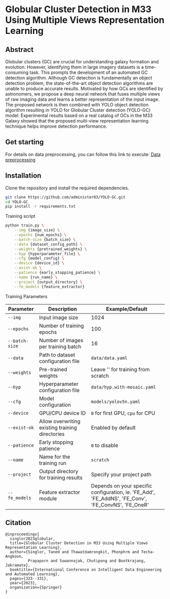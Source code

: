 # Globular Cluster Detection in M33 Using Multiple Views Representation Learning
## Abstract
Globular clusters (GC) are crucial for understanding galaxy formation and evolution. However, identifying them in large imagery datasets is a time-consuming task. This prompts the development of an automated GC detection algorithm. Although GC detection is fundamentally an object detection problem, the state-of-the-art object detection algorithms are unable to produce accurate results. Motivated by how GCs are identified by astronomers, we propose a deep neural network that fuses multiple views of raw imaging data and learns a better representation of the input image. The proposed network is then combined with YOLO object detection algorithm resulting in YOLO for Globular Cluster detection (YOLO-GC) model. Experimental results based on a real catalog of GCs in the M33 Galaxy showed that the proposed multi-view representation learning technique helps improve detection performance.

## Get starting
For details on data preprocessing, you can follow this link to execute: [Data preprocessing](https://github.com/administer03/Preprocessing-YOLO-GC)

## Installation
Clone the repository and install the required dependencies.
```bash
git clone https://github.com/administer03/YOLO-GC.git
cd YOLO-GC
pip install -r requirements.txt
```

Training script
```bash
python train.py \
    --img {image_size} \
    --epochs {num_epochs} \
    --batch-size {batch_size} \
    --data {dataset_config_path} \
    --weights {pretrained_weights} \
    --hyp {hyperparameter_file} \
    --cfg {model_config} \
    --device {device_id} \
    --exist-ok \
    --patience {early_stopping_patience} \
    --name {run_name} \
    --project {output_directory} \
    --fe_models {feature_extractor}
```
Training Parameters

| Parameter | Description | Example/Default |
|-----------|-------------|-----------------|
| `--img` | Input image size | 1024 |
| `--epochs` | Number of training epochs | 100 |
| `--batch-size` | Number of images per training batch | 16 |
| `--data` | Path to dataset configuration file | `data/data.yaml` |
| `--weights` | Pre-trained weights | Leave '' for training from scratch |
| `--hyp` | Hyperparameter configuration file | `data/hyp.with-mosaic.yaml` |
| `--cfg` | Model configuration | `models/yolov5n.yaml` |
| `--device` | GPU/CPU device ID | `0` for first GPU, `cpu` for CPU |
| `--exist-ok` | Allow overwriting existing training directories | Enabled by default |
| `--patience` | Early stopping patience | `0` to disable |
| `--name` | Name for the training run | `scratch` |
| `--project` | Output directory for training results | Specify your project path |
| `--fe_models` | Feature extractor module | Depends on your specific configuration, ie. 'FE_Add', 'FE_AddNS', 'FE_Conv', 'FE_ConvNS', 'FE_OneR' |

## Citation
```
@inproceedings{
  singlor2023globular,
  title={Globular Cluster Detection in M33 Using Multiple Views Representation Learning},
  author={Singlor, Taned and Thawatdamrongkit, Phonphrm and Techa-Angkoon,
          Prapaporn and Suwannajak, Chutipong and Bootkrajang, Jakramate},
  booktitle={International Conference on Intelligent Data Engineering and Automated Learning},
  pages={323--331},
  year={2023},
  organization={Springer}
}
```
